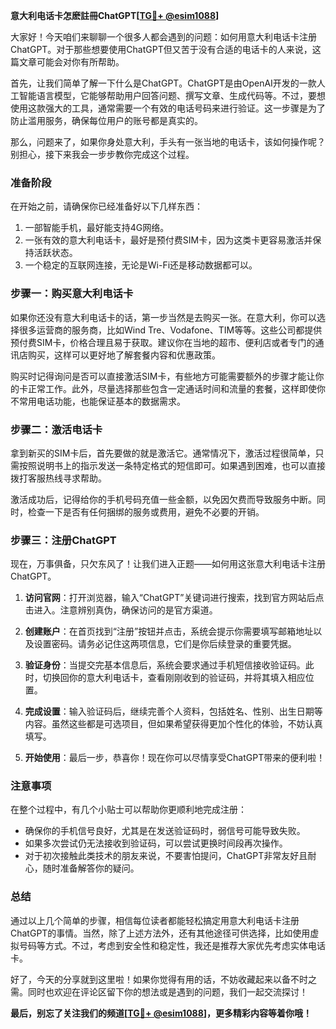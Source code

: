 **意大利电话卡怎麽註冊ChatGPT[[TG💪+ @esim1088](https://t.me/s/esim1088)]**

大家好！今天咱们来聊聊一个很多人都会遇到的问题：如何用意大利电话卡注册ChatGPT。对于那些想要使用ChatGPT但又苦于没有合适的电话卡的人来说，这篇文章可能会对你有所帮助。

首先，让我们简单了解一下什么是ChatGPT。ChatGPT是由OpenAI开发的一款人工智能语言模型，它能够帮助用户回答问题、撰写文章、生成代码等。不过，要想使用这款强大的工具，通常需要一个有效的电话号码来进行验证。这一步骤是为了防止滥用服务，确保每位用户的账号都是真实的。

那么，问题来了，如果你身处意大利，手头有一张当地的电话卡，该如何操作呢？别担心，接下来我会一步步教你完成这个过程。

### **准备阶段**
在开始之前，请确保你已经准备好以下几样东西：
1. 一部智能手机，最好能支持4G网络。
2. 一张有效的意大利电话卡，最好是预付费SIM卡，因为这类卡更容易激活并保持活跃状态。
3. 一个稳定的互联网连接，无论是Wi-Fi还是移动数据都可以。

### **步骤一：购买意大利电话卡**
如果你还没有意大利电话卡的话，第一步当然是去购买一张。在意大利，你可以选择很多运营商的服务商，比如Wind Tre、Vodafone、TIM等等。这些公司都提供预付费SIM卡，价格合理且易于获取。建议你在当地的超市、便利店或者专门的通讯店购买，这样可以更好地了解套餐内容和优惠政策。

购买时记得询问是否可以直接激活SIM卡，有些地方可能需要额外的步骤才能让你的卡正常工作。此外，尽量选择那些包含一定通话时间和流量的套餐，这样即使你不常用电话功能，也能保证基本的数据需求。

### **步骤二：激活电话卡**
拿到新买的SIM卡后，首先要做的就是激活它。通常情况下，激活过程很简单，只需按照说明书上的指示发送一条特定格式的短信即可。如果遇到困难，也可以直接拨打客服热线寻求帮助。

激活成功后，记得给你的手机号码充值一些金额，以免因欠费而导致服务中断。同时，检查一下是否有任何捆绑的服务或费用，避免不必要的开销。

### **步骤三：注册ChatGPT**
现在，万事俱备，只欠东风了！让我们进入正题——如何用这张意大利电话卡注册ChatGPT。

1. **访问官网**：打开浏览器，输入“ChatGPT”关键词进行搜索，找到官方网站后点击进入。注意辨别真伪，确保访问的是官方渠道。
   
2. **创建账户**：在首页找到“注册”按钮并点击，系统会提示你需要填写邮箱地址以及设置密码。请务必记住这两项信息，它们是你后续登录的重要凭据。

3. **验证身份**：当提交完基本信息后，系统会要求通过手机短信接收验证码。此时，切换回你的意大利电话卡，查看刚刚收到的验证码，并将其填入相应位置。

4. **完成设置**：输入验证码后，继续完善个人资料，包括姓名、性别、出生日期等内容。虽然这些都是可选项目，但如果希望获得更加个性化的体验，不妨认真填写。

5. **开始使用**：最后一步，恭喜你！现在你可以尽情享受ChatGPT带来的便利啦！

### **注意事项**
在整个过程中，有几个小贴士可以帮助你更顺利地完成注册：
- 确保你的手机信号良好，尤其是在发送验证码时，弱信号可能导致失败。
- 如果多次尝试仍无法接收到验证码，可以尝试更换时间段再次操作。
- 对于初次接触此类技术的朋友来说，不要害怕提问，ChatGPT非常友好且耐心，随时准备解答你的疑问。

### **总结**
通过以上几个简单的步骤，相信每位读者都能轻松搞定用意大利电话卡注册ChatGPT的事情。当然，除了上述方法外，还有其他途径可供选择，比如使用虚拟号码等方式。不过，考虑到安全性和稳定性，我还是推荐大家优先考虑实体电话卡。

好了，今天的分享就到这里啦！如果你觉得有用的话，不妨收藏起来以备不时之需。同时也欢迎在评论区留下你的想法或是遇到的问题，我们一起交流探讨！

**最后，别忘了关注我们的频道[[TG💪+ @esim1088](https://t.me/s/esim1088)]，更多精彩内容等着你哦！**